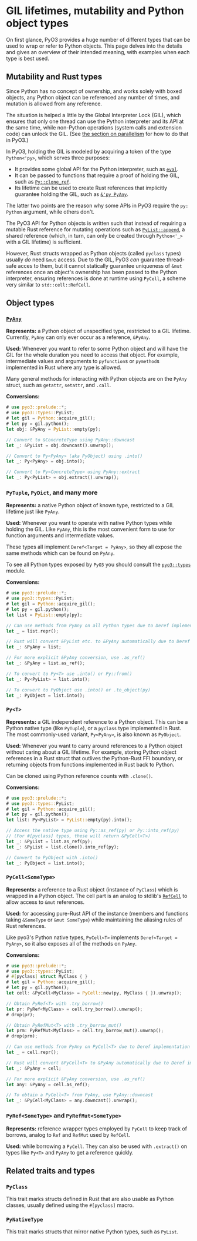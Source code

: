 # GIL lifetimes, mutability and Python object types

On first glance, PyO3 provides a huge number of different types that can be used
to wrap or refer to Python objects.  This page delves into the details and gives
an overview of their intended meaning, with examples when each type is best
used.


## Mutability and Rust types

Since Python has no concept of ownership, and works solely with boxed objects,
any Python object can be referenced any number of times, and mutation is allowed
from any reference.

The situation is helped a little by the Global Interpreter Lock (GIL), which
ensures that only one thread can use the Python interpreter and its API at the
same time, while non-Python operations (system calls and extension code) can
unlock the GIL.  (See [the section on parallelism](parallelism.md) for how to do
that in PyO3.)

In PyO3, holding the GIL is modeled by acquiring a token of the type
`Python<'py>`, which serves three purposes:

* It provides some global API for the Python interpreter, such as
  [`eval`][eval].
* It can be passed to functions that require a proof of holding the GIL,
  such as [`Py::clone_ref`][clone_ref].
* Its lifetime can be used to create Rust references that implicitly guarantee
  holding the GIL, such as [`&'py PyAny`][PyAny].

The latter two points are the reason why some APIs in PyO3 require the `py:
Python` argument, while others don't.

The PyO3 API for Python objects is written such that instead of requiring a
mutable Rust reference for mutating operations such as
[`PyList::append`][PyList_append], a shared reference (which, in turn, can only
be created through `Python<'_>` with a GIL lifetime) is sufficient.

However, Rust structs wrapped as Python objects (called `pyclass` types) usually
*do* need `&mut` access.  Due to the GIL, PyO3 *can* guarantee thread-safe acces
to them, but it cannot statically guarantee uniqueness of `&mut` references once
an object's ownership has been passed to the Python interpreter, ensuring
references is done at runtime using `PyCell`, a scheme very similar to
`std::cell::RefCell`.


## Object types

### [`PyAny`][PyAny]

**Represents:** a Python object of unspecified type, restricted to a GIL
lifetime.  Currently, `PyAny` can only ever occur as a reference, `&PyAny`.

**Used:** Whenever you want to refer to some Python object and will have the
GIL for the whole duration you need to access that object. For example,
intermediate values and arguments to `pyfunction`s or `pymethod`s implemented
in Rust where any type is allowed.

Many general methods for interacting with Python objects are on the `PyAny` struct,
such as `getattr`, `setattr`, and `.call`.

**Conversions:**

```rust
# use pyo3::prelude::*;
# use pyo3::types::PyList;
# let gil = Python::acquire_gil();
# let py = gil.python();
let obj: &PyAny = PyList::empty(py);

// Convert to &ConcreteType using PyAny::downcast
let _: &PyList = obj.downcast().unwrap();

// Convert to Py<PyAny> (aka PyObject) using .into()
let _: Py<PyAny> = obj.into();

// Convert to Py<ConcreteType> using PyAny::extract
let _: Py<PyList> = obj.extract().unwrap();
```


### `PyTuple`, `PyDict`, and many more

**Represents:** a native Python object of known type, restricted to a GIL
lifetime just like `PyAny`.

**Used:** Whenever you want to operate with native Python types while holding
the GIL.  Like `PyAny`, this is the most convenient form to use for function
arguments and intermediate values.

These types all implement `Deref<Target = PyAny>`, so they all expose the same
methods which can be found on `PyAny`.

To see all Python types exposed by `PyO3` you should consult the
[`pyo3::types`][pyo3::types] module.

**Conversions:**

```rust
# use pyo3::prelude::*;
# use pyo3::types::PyList;
# let gil = Python::acquire_gil();
# let py = gil.python();
let list = PyList::empty(py);

// Can use methods from PyAny on all Python types due to Deref implementation
let _ = list.repr();

// Rust will convert &PyList etc. to &PyAny automatically due to Deref implementation
let _: &PyAny = list;

// For more explicit &PyAny conversion, use .as_ref()
let _: &PyAny = list.as_ref();

// To convert to Py<T> use .into() or Py::from()
let _: Py<PyList> = list.into();

// To convert to PyObject use .into() or .to_object(py)
let _: PyObject = list.into();
```

### `Py<T>`

**Represents:** a GIL independent reference to a Python object. This can be a Python native type
(like `PyTuple`), or a `pyclass` type implemented in Rust. The most commonly-used variant,
`Py<PyAny>`, is also known as `PyObject`.

**Used:** Whenever you want to carry around references to a Python object without caring about a
GIL lifetime.  For example, storing Python object references in a Rust struct that outlives the
Python-Rust FFI boundary, or returning objects from functions implemented in Rust back to Python.

Can be cloned using Python reference counts with `.clone()`.

**Conversions:**

```rust
# use pyo3::prelude::*;
# use pyo3::types::PyList;
# let gil = Python::acquire_gil();
# let py = gil.python();
let list: Py<PyList> = PyList::empty(py).into();

// Access the native type using Py::as_ref(py) or Py::into_ref(py)
// (For #[pyclass] types, these will return &PyCell<T>)
let _: &PyList = list.as_ref(py);
let _: &PyList = list.clone().into_ref(py);

// Convert to PyObject with .into()
let _: PyObject = list.into();
```

### `PyCell<SomeType>`

**Represents:** a reference to a Rust object (instance of `PyClass`) which is
wrapped in a Python object.  The cell part is an analog to stdlib's
[`RefCell`][RefCell] to allow access to `&mut` references.

**Used:** for accessing pure-Rust API of the instance (members and functions
taking `&SomeType` or `&mut SomeType`) while maintaining the aliasing rules of
Rust references.

Like pyo3's Python native types, `PyCell<T>` implements `Deref<Target = PyAny>`,
so it also exposes all of the methods on `PyAny`.

**Conversions:**

```rust
# use pyo3::prelude::*;
# use pyo3::types::PyList;
# #[pyclass] struct MyClass { }
# let gil = Python::acquire_gil();
# let py = gil.python();
let cell: &PyCell<MyClass> = PyCell::new(py, MyClass { }).unwrap();

// Obtain PyRef<T> with .try_borrow()
let pr: PyRef<MyClass> = cell.try_borrow().unwrap();
# drop(pr);

// Obtain PyRefMut<T> with .try_borrow_mut()
let prm: PyRefMut<MyClass> = cell.try_borrow_mut().unwrap();
# drop(prm);

// Can use methods from PyAny on PyCell<T> due to Deref implementation
let _ = cell.repr();

// Rust will convert &PyCell<T> to &PyAny automatically due to Deref implementation
let _: &PyAny = cell;

// For more explicit &PyAny conversion, use .as_ref()
let any: &PyAny = cell.as_ref();

// To obtain a PyCell<T> from PyAny, use PyAny::downcast
let _: &PyCell<MyClass> = any.downcast().unwrap();
```

### `PyRef<SomeType>` and `PyRefMut<SomeType>`

**Represents:** reference wrapper types employed by `PyCell` to keep track of
borrows, analog to `Ref` and `RefMut` used by `RefCell`.

**Used:** while borrowing a `PyCell`.  They can also be used with `.extract()`
on types like `Py<T>` and `PyAny` to get a reference quickly.


## Related traits and types

### `PyClass`

This trait marks structs defined in Rust that are also usable as Python classes,
usually defined using the `#[pyclass]` macro.

### `PyNativeType`

This trait marks structs that mirror native Python types, such as `PyList`.


[eval]: https://docs.rs/pyo3/latest/pyo3/struct.Python.html#method.eval
[clone_ref]: https://docs.rs/pyo3/latest/pyo3/struct.Py.html#method.clone_ref
[pyo3::types]: https://docs.rs/pyo3/latest/pyo3/types/index.html
[PyAny]: https://docs.rs/pyo3/latest/pyo3/types/struct.PyAny.html
[PyList_append]: https://docs.rs/pyo3/latest/pyo3/types/struct.PyList.html#method.append
[RefCell]: https://doc.rust-lang.org/std/cell/struct.RefCell.html
